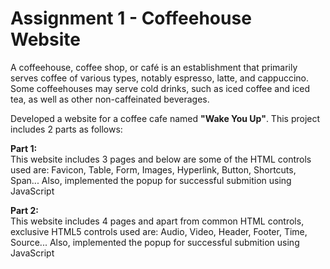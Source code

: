 # Assignment 1 - Coffeehouse Website

A coffeehouse, coffee shop, or café is an establishment that primarily serves coffee of various types, notably espresso, latte, and cappuccino. Some coffeehouses may serve cold drinks, such as iced coffee and iced tea, as well as other non-caffeinated beverages.








Developed a website for a coffee cafe named **"Wake You Up"**. This project includes 2 parts as follows:

**Part 1:**<br />
This website includes 3 pages and below are some of the HTML controls used are:
Favicon, Table, Form, Images, Hyperlink, Button, Shortcuts, Span... 
Also, implemented the popup for successful submition using JavaScript

**Part 2:**<br />
This website includes 4 pages and apart from common HTML controls, exclusive HTML5 controls used are:
Audio, Video, Header, Footer, Time, Source...
Also, implemented the popup for successful submition using JavaScript